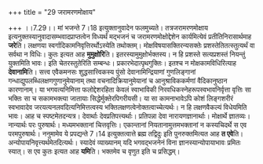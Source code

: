 +++
title = "29 जरामरणमोक्षाय"

+++
।।7.29।। मां भजन्ते 7।18 इत्युक्तानुवादेन फलमुच्यते। तत्रजरामरणमोक्षाय
इत्यनुक्तस्यानुवादासम्भवादप्राप्तत्वेन विध्यर्थं मद्भजनं च
जरामरणमोक्षोद्देशेन कार्यमित्येवं प्रतीतिनिरासार्थमाह **जरे**ति। लक्षणया
स्वर्गादिकामनिवृत्तिरर्थोऽस्येति तथोक्तम्। मोक्षविषयासक्तिरन्यसक्तेः
प्रशस्तेतितत्स्तुत्यर्थं वा सर्वथा न विधिः। कुतः इत्यत आह
**मुमुक्षोरि**ति। इतरस्यामुमुक्षोर्भक्तस्य। न हि प्रशस्ते सत्यप्रशस्तं
नियन्तुं युक्तमिति भावः। इति चेतरस्तुतेरिति सम्बन्धः।
प्रकारभेदात्पृथगुक्तिः। इतश्च न मोक्षकामविधिरित्याह **देवानामि**ति।
सत्त्व एवैकमनसः शुद्धसात्त्विकस्य पुंसो देवानामिन्द्रियाणां गुणलिङ्गानां
गन्धाद्युपलब्धिलक्षणगुणानुमेयानाम् तथा वचनादिक्रियानुमेयानां च
आनुश्राविककर्मणां वैदिकानुष्ठान कारणानाम्। या भगवत्यनिमित्ता
फलोद्देशरहिता केवलं स्वाभाविकी निरवधिकस्नेहरूपस्वभावनिर्वृत्ता वृत्तिः
सा भक्तिः सा च सकामभक्त्या जातायाः सिद्धेर्मुक्तेरपिगरीयसी। या सा
कामनाभावेऽपि कोशं लिङ्गशरीरं स्वभावादेव जरयत्यनलवदित्यनिमित्तत्वस्य
भक्तिलक्षणत्वेनोक्तत्वाच्चेत्यर्थः। न हि लक्षणवैकल्यं विधेयमिति भावः। आह
च स्पष्टमेतदन्यत्र। देवार्थाः देवप्रतिपत्त्यर्थाः। प्रतिपन्ना देवा
नारायणज्ञानार्थाः। मोक्षार्थे ज्ञातव्यः। नान्यार्थः परः पुरुषार्थः।
मध्यमभक्तानां चित्तवृत्तिः। एकान्तानां नियतानामुत्तमभक्तानां न
कस्यचिदर्थे स एव परमपुरुषार्थः। ननुमामेव ये प्रपद्यन्ते 7।14
इत्युक्तत्वात्ते ब्रह्म तद्विदुः इति पुनरुक्तमित्यत आह **त एवे**ति।
अन्योपायनिवृत्त्यर्थमेतदित्यर्थः। स्यादेवं व्याख्यानम् यदि भगवद्भजनेनं
विना ज्ञानस्यान्योपायाभावः प्रमितः स्यात्। स एव कुतः इत्यत आह **यमि**ति।
भक्तमेव च वृणुत इति च प्रसिद्धम्।
